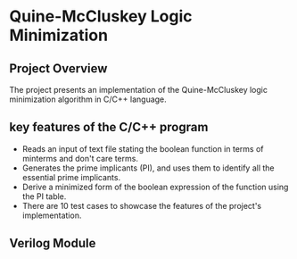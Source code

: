 # **Quine-McCluskey Logic Minimization**

## Project Overview
The project presents an implementation of the Quine-McCluskey logic minimization algorithm in C/C++ language. 

## key features of the C/C++ program
- Reads an input of text file stating the boolean function in terms of minterms and don't care terms.
- Generates the prime implicants (PI), and uses them to identify all the essential prime implicants.
- Derive a minimized form of the boolean expression of the function using the PI table.
- There are 10 test cases to showcase the features of the project's implementation.

## Verilog Module

